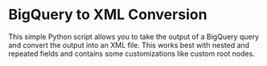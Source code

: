 # BigQuery to XML Conversion
This simple Python script allows you to take the output of a BigQuery query and convert the output into an XML file. This works best with nested and repeated fields and contains some customizations like custom root nodes.